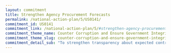 ```yaml
---
layout: commitment
title: Strengthen Agency Procurement Forecasts
permalink: /national-action-plan/5/US0141/
commitment_id: US0141
commitment_link: /national-action-plan/5/#strengthen-agency-procurement-forecasts-to-achieve-stronger-transparency-in-future-contract-opportunities
commitment_theme_name: Counter Corruption and Ensure Government Integrity and Accountability to the Public
commitment_theme_slug: counter-corruption-and-ensure-government-integrity-and-accountability-to-the-public
commitment_detail_sub: "To strengthen transparency about expected contract opportunities and accessibility to this information, agencies are working with OMB to identify a common list of procurement information to include in agency forecasts of contracting opportunities in order for potential contractors, and especially those in underserved communities, to effectively prepare for future Federal contract competitions. Promising practices are being assessed for moving from a static posting of forecasting data at the beginning of the fiscal year to a timelier and more dynamic model that involves more regular posting of new information on a rolling basis as requirements are identified. User friendly search and filter functions are being explored to improve visibility and accessibility across agency forecasts over time so that entities interested in particular market segments can find relevant information more easily in the official System for Award Management (SAM.gov). The Biden-Harris Administration commits to implementation of these initiatives over the next two years with quarterly progress reporting on https://performance.gov/pma."
---
```


